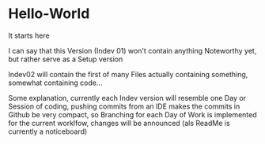 # Hello-World
It starts here

I can say that this Version (Indev 01) won't contain anything Noteworthy yet, but rather serve as a Setup version

Indev02 will contain the first of many Files actually containing something, somewhat containing code...

Some explanation, currently each Indev version will resemble one Day or Session of coding, pushing commits from an IDE makes the commits in Github be very compact, so Branching for each Day of Work is implemented for the current worklfow, changes will be announced (als ReadMe is currently a noticeboard)
